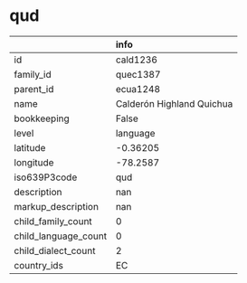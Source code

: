 # qud
|                      | info                      |
|:---------------------|:--------------------------|
| id                   | cald1236                  |
| family_id            | quec1387                  |
| parent_id            | ecua1248                  |
| name                 | Calderón Highland Quichua |
| bookkeeping          | False                     |
| level                | language                  |
| latitude             | -0.36205                  |
| longitude            | -78.2587                  |
| iso639P3code         | qud                       |
| description          | nan                       |
| markup_description   | nan                       |
| child_family_count   | 0                         |
| child_language_count | 0                         |
| child_dialect_count  | 2                         |
| country_ids          | EC                        |